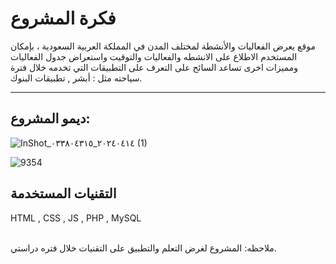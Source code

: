<h1>فكرة المشروع</h1>

موقع يعرض الفعاليات والأنشطة لمختلف المدن في المملكة العربية السعودية ، بإمكان المستخدم الاطلاع على الانشطه والفعاليات والتوقيت واستعراض جدول الفعاليات ومميزات اخرى تساعد السائح على التعرف على التطبيقات التي تخدمه خلال فترة سياحته مثل : أبشر , تطبيقات البنوك.
<hr>

<h2>ديمو المشروع:</h2>




![InShot_٢٠٢٤٠٤١٤_٠٣٣٨٠٤٣١٥ (1)](https://github.com/Ghaida-ei/Tourism-Website/assets/163098773/701d8df1-dc6d-4184-8dae-2ccfaec2aeae)



![9354](https://github.com/Ghaida-ei/Tourism-Website/assets/163098773/3b3a7ace-de1a-4d9d-afa0-6722f2f8cdc8)




<h2>التقنيات المستخدمة</h2>
HTML , CSS , JS , PHP , MySQL

<br> 
<br>


ملاحظه: المشروع لغرض التعلم والتطبيق على التقنيات خلال فتره دراستي.
